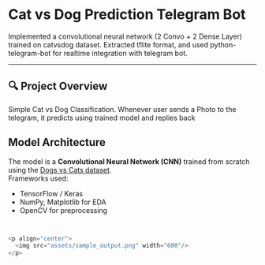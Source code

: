 # Cat vs Dog Prediction Telegram Bot

Implemented a convolutional neural network (2 Convo + 2 Dense Layer) trained on catvsdog dataset. Extracted tflite format, and used python-telegram-bot for realtime integration with telegram bot.

---

## 🔍 Project Overview

Simple Cat vs Dog Classification. Whenever user sends a Photo to the telegram, it predicts using trained model and replies back

##  Model Architecture

The model is a **Convolutional Neural Network (CNN)** trained from scratch using the [Dogs vs Cats dataset](https://www.microsoft.com/en-us/download/details.aspx?id=54765).  
Frameworks used:
- TensorFlow / Keras
- NumPy, Matplotlib for EDA
- OpenCV for preprocessing

```python


<p align="center">
  <img src="assets/sample_output.png" width="600"/>
</p>


